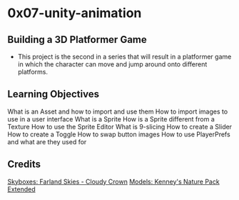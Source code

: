 # 0x07-unity-animation

## Building a 3D Platformer Game
- This project is the second in a series that will result in a platformer game in which the character can move and jump around onto different platforms.

## Learning Objectives

What is an Asset and how to import and use them
How to import images to use in a user interface
What is a Sprite
How is a Sprite different from a Texture
How to use the Sprite Editor
What is 9-slicing
How to create a Slider
How to create a Toggle
How to swap button images
How to use PlayerPrefs and what are they used for

## Credits

[Skyboxes: Farland Skies - Cloudy Crown](https://assetstore.unity.com/packages/2d/textures-materials/sky/farland-skies-cloudy-crown-60004)
[Models: Kenney's Nature Pack Extended](https://kenney.nl/assets/nature-pack-extended)
